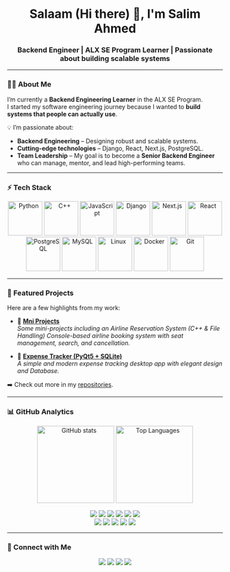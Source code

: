 <!-- Profile Banner -->
<h1 align="center">Salaam (Hi there) 👋, I'm Salim Ahmed</h1>
<h3 align="center">Backend Engineer | ALX SE Program Learner | Passionate about building scalable systems</h3>

---

<!-- About Me -->
### 👨‍💻 About Me  
I’m currently a **Backend Engineering Learner** in the ALX SE Program.  
I started my software engineering journey because I wanted to **build systems that people can actually use**.  

💡 I’m passionate about:
- **Backend Engineering** – Designing robust and scalable systems.  
- **Cutting-edge technologies** – Django, React, Next.js, PostgreSQL.  
- **Team Leadership** – My goal is to become a **Senior Backend Engineer** who can manage, mentor, and lead high-performing teams.  

---

<!-- Tech Stack -->
### ⚡ Tech Stack

<p align="center">
  <!-- Languages -->
  <img src="https://cdn.jsdelivr.net/gh/devicons/devicon/icons/python/python-original.svg" alt="Python" width="80" height="80"/>
  <img src="https://cdn.jsdelivr.net/gh/devicons/devicon/icons/cplusplus/cplusplus-original.svg" alt="C++" width="80" height="80"/>
  <img src="https://cdn.jsdelivr.net/gh/devicons/devicon/icons/javascript/javascript-original.svg" alt="JavaScript" width="80" height="80"/>
  
  <!-- Frameworks -->
  <img src="https://cdn.jsdelivr.net/gh/devicons/devicon/icons/django/django-plain.svg" alt="Django" width="80" height="80"/>
  <img src="https://cdn.jsdelivr.net/gh/devicons/devicon/icons/nextjs/nextjs-original.svg" alt="Next.js" width="80" height="80"/>
  <img src="https://cdn.jsdelivr.net/gh/devicons/devicon/icons/react/react-original.svg" alt="React" width="80" height="80"/><br />
  
  <!-- Databases -->
  <img src="https://cdn.jsdelivr.net/gh/devicons/devicon/icons/postgresql/postgresql-original.svg" alt="PostgreSQL" width="80" height="80"/>
  <img src="https://cdn.jsdelivr.net/gh/devicons/devicon/icons/mysql/mysql-original.svg" alt="MySQL" width="80" height="80"/>
  
  <!-- Tools -->
  <img src="https://cdn.jsdelivr.net/gh/devicons/devicon/icons/linux/linux-original.svg" alt="Linux" width="80" height="80"/>
  <img src="https://cdn.jsdelivr.net/gh/devicons/devicon/icons/docker/docker-original.svg" alt="Docker" width="80" height="80"/>
  <img src="https://cdn.jsdelivr.net/gh/devicons/devicon/icons/git/git-original.svg" alt="Git" width="80" height="80"/>
</p>

---

<!-- Projects -->
### 🚀 Featured Projects  

Here are a few highlights from my work:

- 🔗 [**Mni Projects**](https://github.com/salimhabeshawi/Mini-Projects.git)  
   *Some mini-projects including an Airline Reservation System (C++ & File Handling) Console-based airline booking system with seat management, search, and cancellation.*  

- 🔗 [**Expense Tracker (PyQt5 + SQLite)**](https://github.com/salimhabeshawi/SHANZ-Expenses.git)  
   *A simple and modern expense tracking desktop app with elegant design and Database.*  

➡️ Check out more in my [repositories](https://github.com/salimhabeshawi?tab=repositories).  

---

<!-- GitHub Stats -->
### 📊 GitHub Analytics  

<p align="center">
  <img height="180em" src="https://github-readme-stats.vercel.app/api?username=yourusername&show_icons=true&theme=tokyonight&count_private=true" alt="GitHub stats"/>
  <img height="180em" src="https://github-readme-stats.vercel.app/api/top-langs/?username=yourusername&layout=compact&theme=tokyonight" alt="Top Languages"/>
</p>

<p align="center">
  <!-- Languages -->
  <img src="https://img.shields.io/badge/Python-3670A0?style=for-the-badge&logo=python&logoColor=ffdd54"/>
  <img src="https://img.shields.io/badge/C++-00599C?style=for-the-badge&logo=cplusplus&logoColor=white"/>
  <img src="https://img.shields.io/badge/JavaScript-F7DF1E?style=for-the-badge&logo=javascript&logoColor=black"/>
  
  <!-- Frameworks -->
  <img src="https://img.shields.io/badge/Django-092E20?style=for-the-badge&logo=django&logoColor=white"/>
  <img src="https://img.shields.io/badge/Next.js-000000?style=for-the-badge&logo=nextdotjs&logoColor=white"/>
  <img src="https://img.shields.io/badge/React-20232A?style=for-the-badge&logo=react&logoColor=61DAFB"/><br />
  
  <!-- Databases -->
  <img src="https://img.shields.io/badge/PostgreSQL-316192?style=for-the-badge&logo=postgresql&logoColor=white"/>
  <img src="https://img.shields.io/badge/MySQL-005C84?style=for-the-badge&logo=mysql&logoColor=white"/>
  
  <!-- Tools -->
  <img src="https://img.shields.io/badge/Linux-FCC624?style=for-the-badge&logo=linux&logoColor=black"/>
  <img src="https://img.shields.io/badge/Docker-2496ED?style=for-the-badge&logo=docker&logoColor=white"/>
  <img src="https://img.shields.io/badge/Git-F05032?style=for-the-badge&logo=git&logoColor=white"/>
</p>

---

<!-- Connect -->
### 🤝 Connect with Me  

<p align="center">
  <a href="https://linkedin.com/in/salimhabeshawi"><img src="https://img.shields.io/badge/LinkedIn-blue?style=for-the-badge&logo=linkedin"/></a>
  <a href="mailto:salimhabeshawi@gmail.com"><img src="https://img.shields.io/badge/Gmail-red?style=for-the-badge&logo=gmail&logoColor=white"/></a>
  <a href="https://twitter.com/salimhabeshawi"><img src="https://img.shields.io/badge/Twitter-black?style=for-the-badge&logo=twitter&logoColor=1DA1F2"/></a>
  <a href="https://t.me/salimhabeshawi"><img src="https://img.shields.io/badge/Telegram-2CA5E0?style=for-the-badge&logo=telegram&logoColor=white"/></a>
</p>
